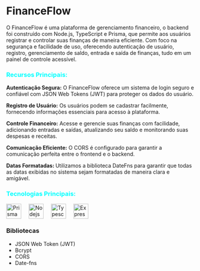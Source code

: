 <h1>FinanceFlow</h1>

O FinanceFlow é uma plataforma de gerenciamento financeiro, o backend foi construído com Node.js, TypeScript e Prisma, que permite aos usuários registrar e controlar suas finanças de maneira eficiente. Com foco na segurança e facilidade de uso, oferecendo autenticação de usuário, registro, gerenciamento de saldo, entrada e saída de finanças, tudo em um painel de controle acessível.

<h3 style="color:cyan">Recursos Principais:</h3>

<strong>Autenticação Segura:</strong> O FinanceFlow oferece um sistema de login seguro e confiável com JSON Web Tokens (JWT) para proteger os dados do usuário.

<strong>Registro de Usuário:</strong> Os usuários podem se cadastrar facilmente, fornecendo informações essenciais para acesso à plataforma.

<strong>Controle Financeiro:</strong> Acesse e gerencie suas finanças com facilidade, adicionando entradas e saídas, atualizando seu saldo e monitorando suas despesas e receitas.

<strong>Comunicação Eficiente:</strong> O CORS é configurado para garantir a comunicação perfeita entre o frontend e o backend.

<strong>Datas Formatadas: </strong>Utilizamos a biblioteca DateFns para garantir que todas as datas exibidas no sistema sejam formatadas de maneira clara e amigável.

<h3 style="color:cyan">Tecnologias Principais:</h3>

<div style="display:flex;gap:20px">
  <img width=40 src="https://d2eip9sf3oo6c2.cloudfront.net/tags/images/000/001/287/square_480/prismaHD.png" alt="Prisma" />
  <img width=40 src="https://walde.co/wp-content/uploads/2016/09/nodejs_logo.png" alt="Nodejs" />
  <img width=40 src="https://upload.wikimedia.org/wikipedia/commons/thumb/4/4c/Typescript_logo_2020.svg/512px-Typescript_logo_2020.svg.png" alt="Typescript" />
  <img width=40 src="https://encrypted-tbn0.gstatic.com/images?q=tbn:ANd9GcQLA972a1NXwGHTIpgjxpRdu1DD5te1evggDgjNvM_FcbtGxaPYrHbV27RNzJSA_ZhrY28&usqp=CAU" alt="Express" />
</div>

<h3>Bibliotecas</h3>
<ul>
  <li>JSON Web Token (JWT)</li>
  <li>Bcrypt</li>
  <li>CORS</li>
  <li>Date-fns</li>
</ul>

